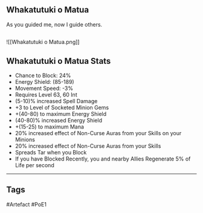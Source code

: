 ## Whakatutuki o Matua
As you guided me, now I guide others.
##
![[Whakatutuki o Matua.png]]
## Whakatutuki o Matua Stats
- Chance to Block: 24%
- Energy Shield: (85-189)
- Movement Speed: -3%
- Requires Level 63, 60 Int
- (5-10)% increased Spell Damage
- +3 to Level of Socketed Minion Gems
- +(40-80) to maximum Energy Shield
- (40-80)% increased Energy Shield
- +(15-25) to maximum Mana
- 20% increased effect of Non-Curse Auras from your Skills on your Minions
- 20% increased effect of Non-Curse Auras from your Skills
- Spreads Tar when you Block
- If you have Blocked Recently, you and nearby Allies Regenerate 5% of Life per second


---
## Tags
#Artefact
#PoE1